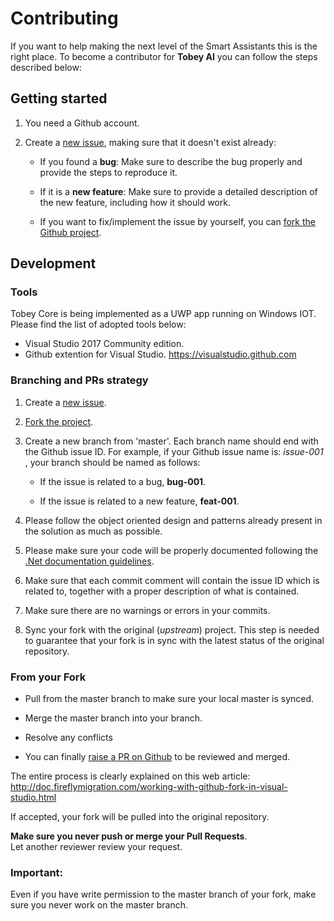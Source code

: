 # Contributing

If you want to help making the next level of the Smart Assistants this is the right place.
To become a contributor for **Tobey AI** you can follow the steps described below:

## Getting started

1. You need a Github account.
2. Create a [new issue](https://github.com/Tobey-AI/tobey-core/issues), making sure that it doesn't exist already:

    - If you found a **bug**: Make sure to describe the bug properly and provide the steps to reproduce it.

    - If it is a **new feature**: Make sure to provide a detailed description of the new feature, including how it should work. 

    - If you want to fix/implement the issue by yourself, you can [fork the Github project](https://help.github.com/articles/fork-a-repo/).

## Development

### Tools

Tobey Core is being implemented as a UWP app running on Windows IOT. 
Please find the list of adopted tools below:
- Visual Studio 2017 Community edition.
- Github extention for Visual Studio. https://visualstudio.github.com

### Branching and PRs strategy

1. Create a [new issue](https://github.com/Tobey-AI/tobey-core/issues).

2. [Fork the project](https://help.github.com/articles/fork-a-repo/).

3. Create a new branch from 'master'. Each branch name should end with the Github issue ID. For example, if your Github issue name is: *issue-001* , your branch should be named as follows:

    - If the issue is related to a bug, **bug-001**.
    
    - If the issue is related to a new feature, **feat-001**.

4. Please follow the object oriented design and patterns already present in the solution as much as possible.

5. Please make sure your code will be properly documented following the [.Net documentation guidelines](https://docs.microsoft.com/en-us/dotnet/csharp/programming-guide/xmldoc/recommended-tags-for-documentation-comments).

6. Make sure that each commit comment will contain the issue ID which is related to, together with a proper description of what is contained.

7. Make sure there are no warnings or errors in your commits.

8. Sync your fork with the original (*upstream*) project. This step is needed to guarantee that your fork is in sync with the latest status of the original repository.

### From your Fork

   - Pull from the master branch to make sure your local master is synced.

   - Merge the master branch into your branch.

   - Resolve any conflicts

   - You can finally [raise a PR on Github](https://help.github.com/articles/about-pull-requests/) to be reviewed and merged. 

The entire process is clearly explained on this web article:<br/>
http://doc.fireflymigration.com/working-with-github-fork-in-visual-studio.html

If accepted, your fork will be pulled into the original repository. 

**Make sure you never push or merge your Pull Requests**.<br/> 
Let another reviewer review your request.

### Important:
Even if you have write permission to the master branch of your fork, make sure you never work on the master branch.
